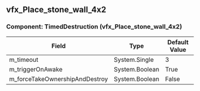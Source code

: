 ## vfx_Place_stone_wall_4x2

### Component: TimedDestruction (vfx_Place_stone_wall_4x2)

|Field|Type|Default Value|
|---|---|---|
|m_timeout|System.Single|3|
|m_triggerOnAwake|System.Boolean|True|
|m_forceTakeOwnershipAndDestroy|System.Boolean|False|

